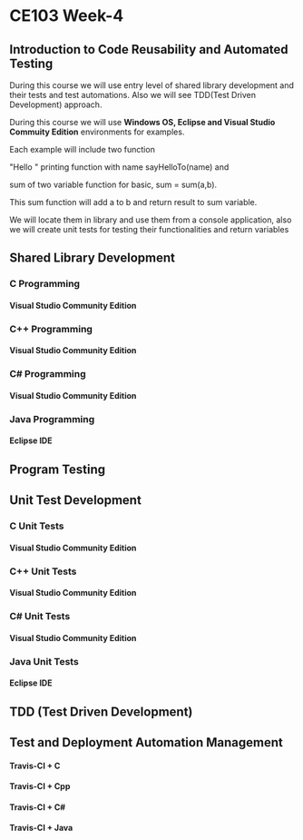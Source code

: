 # CE103 Week-4

## Introduction to Code Reusability and Automated Testing

During this course we will use entry level of shared library development and their tests and test automations. Also we will see TDD(Test Driven Development) approach.

During this course we will use **Windows OS, Eclipse and Visual Studio Commuity Edition** environments for examples.

Each example will include two function 

"Hello <name>" printing function with name sayHelloTo(name) and

sum of two variable function for basic, sum = sum(a,b). 

This sum function will add a to b and return result to sum variable. 

We will locate them in library and use them from a console application, also we will create unit tests for testing their functionalities and return variables

## Shared Library Development

### C Programming

#### Visual Studio Community Edition



### C++ Programming

#### Visual Studio Community Edition



### C# Programming

#### Visual Studio Community Edition



### Java Programming

#### Eclipse IDE



## Program Testing

## Unit Test Development

### C Unit Tests

#### Visual Studio Community Edition

### C++ Unit Tests

#### Visual Studio Community Edition

### C# Unit Tests

#### Visual Studio Community Edition

### Java Unit Tests

#### Eclipse IDE

## TDD (Test Driven Development)

## Test and Deployment Automation Management

#### Travis-CI + C

#### Travis-CI + Cpp

#### Travis-CI + C#

#### Travis-CI + Java


